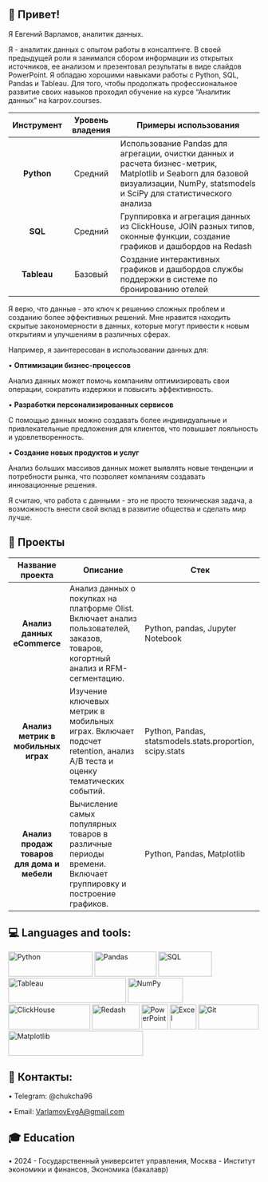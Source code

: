 ## 👋 Привет!

Я Евгений Варламов, аналитик данных.

Я - аналитик данных с опытом работы в консалтинге. В своей предыдущей роли я занимался сбором информации из открытых источников, ее анализом и презентовал результаты в виде слайдов PowerPoint. Я обладаю хорошими навыками работы с Python, SQL, Pandas и Tableau. Для того, чтобы продолжать профессиональное развитие своих навыков проходил обучение на курсе “Аналитик данных” на karpov.courses. 

| Инструмент  | Уровень владения | Примеры использования |
| :-------------: | :-------------: | --- |
| **Python** | Средний | Использование Pandas для агрегации, очистки данных и расчета бизнес-метрик, Matplotlib и Seaborn для базовой визуализации, NumPy, statsmodels  и SciPy для статистического анализа |
| **SQL**  | Средний | Группировка и агрегация данных из ClickHouse, JOIN разных типов, оконные функции, создание графиков и дашбордов на Redash |
| **Tableau** | Базовый | Создание интерактивных графиков и дашбордов службы поддержки в системе по бронированию отелей |

Я верю, что данные - это ключ к решению сложных проблем и созданию более эффективных решений. Мне нравится находить скрытые закономерности в данных, которые могут привести к новым открытиям и улучшениям в различных сферах. 

Например, я заинтересован в использовании данных для:

• **Оптимизации бизнес-процессов**

Анализ данных может помочь компаниям оптимизировать свои операции, сократить издержки и повысить эффективность.

• **Разработки персонализированных сервисов**

С помощью данных можно создавать более индивидуальные и привлекательные предложения для клиентов, что повышает лояльность и удовлетворенность.

• **Создание новых продуктов и услуг**

Анализ больших массивов данных может выявлять новые тенденции и потребности рынка, что позволяет компаниям создавать инновационные решения.

Я считаю, что работа с данными - это не просто техническая задача, а возможность внести свой вклад в развитие общества и сделать мир лучше.

## 💼 Проекты

| Название проекта  | Описание | Стек |
| :-------------: | ------------- | --- |
| **Анализ данных eCommerce** | Анализ данных о покупках на платформе Olist. Включает анализ пользователей, заказов, товаров, когортный анализ и RFM-сегментацию. | Python, pandas, Jupyter Notebook |
| **Анализ метрик в мобильных играх**  | Изучение ключевых метрик в мобильных играх. Включает подсчет retention, анализ A/B теста и оценку тематических событий. | Python, Pandas, statsmodels.stats.proportion, scipy.stats |
| **Анализ продаж товаров для дома и мебели**  | Вычисление самых популярных товаров в различные периоды времени. Включает группировку и построение графиков. | Python, Pandas, Matplotlib |

## 💻 Languages and tools:

<p float="left">
  <img alt="Python" height="50" src="https://upload.wikimedia.org/wikipedia/commons/thumb/f/f8/Python_logo_and_wordmark.svg/486px-Python_logo_and_wordmark.svg.png" width="169" />
  <img alt="Pandas" height="50" src="https://upload.wikimedia.org/wikipedia/commons/thumb/e/ed/Pandas_logo.svg/512px-Pandas_logo.svg.png?20200209204934" width="124" />
  <img alt="SQL" height="50" src="https://upload.wikimedia.org/wikipedia/commons/thumb/8/87/Sql_data_base_with_logo.png/800px-Sql_data_base_with_logo.png?20210130181641" width="107" />
  <img alt="Tableau" height="50" src="https://upload.wikimedia.org/wikipedia/en/thumb/0/06/Tableau_logo.svg/250px-Tableau_logo.svg.png?20200509180027" width="236" />
  <img alt="NumPy" height="50" src="https://upload.wikimedia.org/wikipedia/commons/thumb/3/31/NumPy_logo_2020.svg/1200px-NumPy_logo_2020.svg.png" width="110" />
  <img alt="ClickHouse" height="50" src="https://miro.medium.com/v2/resize:fit:1193/1*iVncycVpmxqvw3YpY_768g.jpeg" width="164" />
  <img alt="Redash" height="50" src="https://redash.io/assets/images/logo.png" width="95" />
  <img alt="PowerPoint" height="50" src="https://encrypted-tbn0.gstatic.com/images?q=tbn:ANd9GcSG1ciMUeGkSXoobWmY8cMoAeEPFef_u-f8pg&s" width="53" />
  <img alt="Excel" height="50" src="https://upload.wikimedia.org/wikipedia/commons/thumb/3/34/Microsoft_Office_Excel_%282019%E2%80%93present%29.svg/512px-Microsoft_Office_Excel_%282019%E2%80%93present%29.svg.png" width="53" />
  <img alt="Git" height="50" src="https://upload.wikimedia.org/wikipedia/commons/thumb/e/e0/Git-logo.svg/512px-Git-logo.svg.png?20160811101906" width="121" />
  <img alt="Matplotlib" height="50" src="https://upload.wikimedia.org/wikipedia/en/thumb/5/56/Matplotlib_logo.svg/540px-Matplotlib_logo.svg.png?20090730120601" width="270" />
</p>

## 🤝 Контакты:

• Telegram: @chukcha96

• Email: VarlamovEvgA@gmail.com

## 🎓 Education

• 2024 - Государственный университет управления, Москва - Институт экономики и финансов, Экономика (бакалавр)
